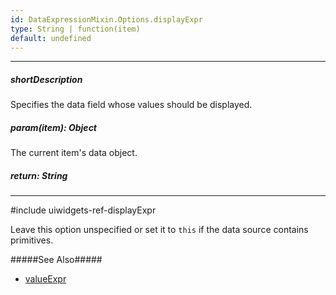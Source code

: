 ```yaml
---
id: DataExpressionMixin.Options.displayExpr
type: String | function(item)
default: undefined
---
```

---
##### shortDescription
Specifies the data field whose values should be displayed.

##### param(item): Object
The current item's data object.

##### return: String
<!-- Description goes here -->

---
#include uiwidgets-ref-displayExpr

Leave this option unspecified or set it to `this` if the data source contains primitives.

#####See Also#####
- [valueExpr]({basewidgetpath}/Configuration/#valueExpr)